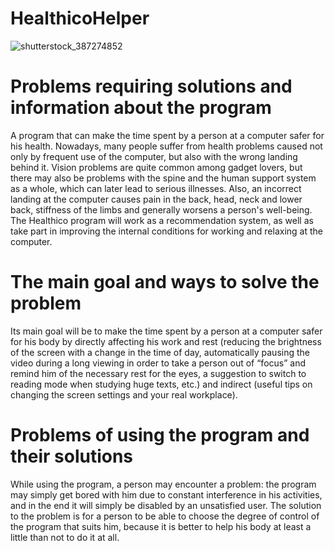   # HealthicoHelper

![shutterstock_387274852](https://github.com/Y4rosl4v/HealthicoHelper/assets/145491610/2aa86882-9285-4088-8f40-9c0e55fb54ed)

# Problems requiring solutions and information about the program
A program that can make the time spent by a person at a computer safer for his health.
Nowadays, many people suffer from health problems caused not only by frequent use of the computer, but also with the wrong landing behind it. Vision problems are quite common among gadget lovers, but there may also be problems with the spine and the human support system as a whole, which can later lead to serious illnesses. Also, an incorrect landing at the computer causes pain in the back, head, neck and lower back, stiffness of the limbs and generally worsens a person's well-being. The Healthico program will work as a recommendation system, as well as take part in improving the internal conditions for working and relaxing at the computer. 

# The main goal and ways to solve the problem
Its main goal will be to make the time spent by a person at a computer safer for his body by directly affecting his work and rest (reducing the brightness of the screen with a change in the time of day, automatically pausing the video during a long viewing in order to take a person out of “focus” and remind him of the necessary rest for the eyes, a suggestion to switch to reading mode when studying huge texts, etc.) and indirect (useful tips on changing the screen settings and your real workplace).

# Problems of using the program and their solutions
While using the program, a person may encounter a problem: the program may simply get bored with him due to constant interference in his activities, and in the end it will simply be disabled by an unsatisfied user. The solution to the problem is for a person to be able to choose the degree of control of the program that suits him, because it is better to help his body at least a little than not to do it at all.
